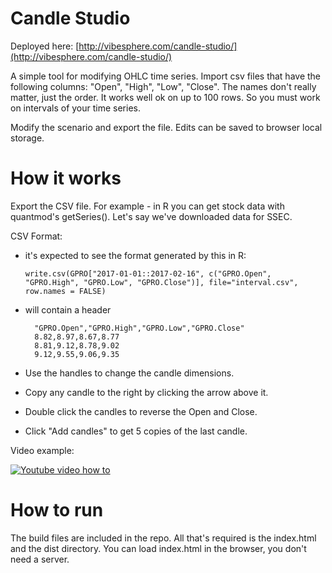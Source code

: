 Candle Studio
=============
Deployed here: [http://vibesphere.com/candle-studio/](http://vibesphere.com/candle-studio/)

A simple tool for modifying OHLC time series. Import csv files that have the following columns: "Open", "High", "Low", "Close". The names don't really matter, just the order. It works well ok on up to 100 rows. So you must work on intervals of your time series.

Modify the scenario and export the file. Edits can be saved to browser local storage.


How it works
============
Export the CSV file. For example - in R you can get stock data with quantmod's getSeries(). Let's say we've downloaded data for SSEC.

CSV Format:
- it's expected to see the format generated by this in R:
  
  ```
  write.csv(GPRO["2017-01-01::2017-02-16", c("GPRO.Open", "GPRO.High", "GPRO.Low", "GPRO.Close")], file="interval.csv", row.names = FALSE)
  ```
- will contain a header
  ```
    "GPRO.Open","GPRO.High","GPRO.Low","GPRO.Close"
    8.82,8.97,8.67,8.77
    8.81,9.12,8.78,9.02
    9.12,9.55,9.06,9.35
  ```

- Use the handles to change the candle dimensions.
- Copy any candle to the right by clicking the arrow above it.
- Double click the candles to reverse the Open and Close.
- Click "Add candles" to get 5 copies of the last candle.

Video example:

[![Youtube video how to](http://img.youtube.com/vi/De0OgXp6Ud4/0.jpg)](http://www.youtube.com/watch?v=De0OgXp6Ud4)


How to run
==========
The build files are included in the repo. All that's required is the index.html and the dist directory. You can load index.html in the browser, you don't need a server.

